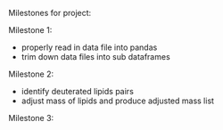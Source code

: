 Milestones for project:

Milestone 1:

- properly read in data file into pandas
- trim down data files into sub dataframes

Milestone 2:

- identify deuterated lipids pairs
- adjust mass of lipids and produce adjusted mass list

Milestone 3:

